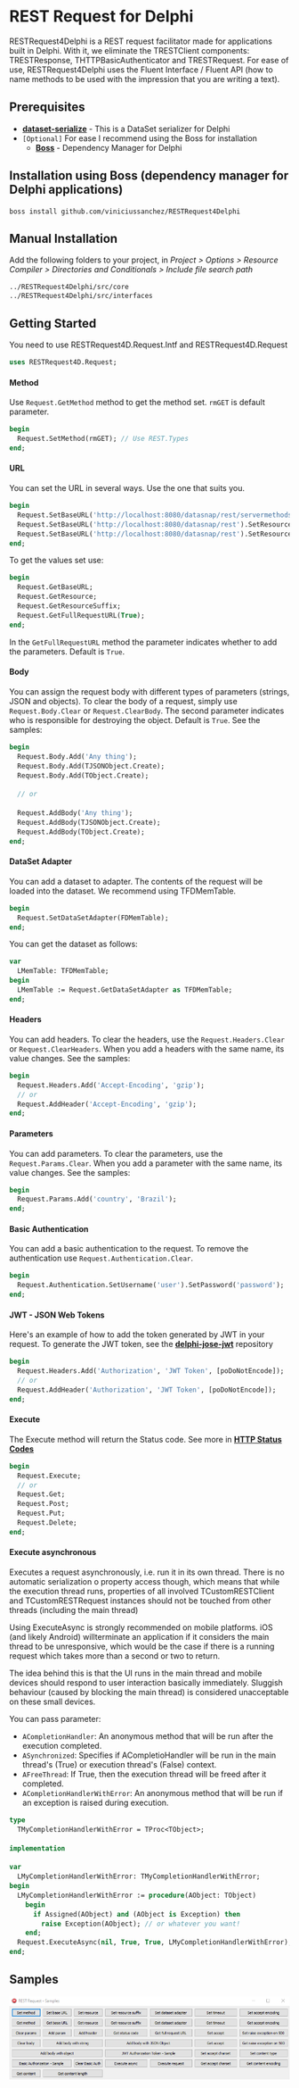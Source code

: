 # REST Request for Delphi
 
RESTRequest4Delphi is a REST request facilitator made for applications built in Delphi. With it, we eliminate the TRESTClient components: TRESTResponse, THTTPBasicAuthenticator and TRESTRequest. For ease of use, RESTRequest4Delphi uses the Fluent Interface / Fluent API (how to name methods to be used with the impression that you are writing a text).
 
## Prerequisites
 * [**dataset-serialize**](https://github.com/viniciussanchez/dataset-serialize) - This is a DataSet serializer for Delphi
 * `[Optional]` For ease I recommend using the Boss for installation
   * [**Boss**](https://github.com/HashLoad/boss) - Dependency Manager for Delphi
 
## Installation using Boss (dependency manager for Delphi applications)
```
boss install github.com/viniciussanchez/RESTRequest4Delphi
```

## Manual Installation
Add the following folders to your project, in *Project > Options > Resource Compiler > Directories and Conditionals > Include file search path*
```
../RESTRequest4Delphi/src/core
../RESTRequest4Delphi/src/interfaces
```

## Getting Started
You need to use RESTRequest4D.Request.Intf and RESTRequest4D.Request
```pascal
uses RESTRequest4D.Request;
```

#### Method

Use `Request.GetMethod` method to get the method set. `rmGET` is default parameter.

```pascal
begin
  Request.SetMethod(rmGET); // Use REST.Types
end;
``` 

#### URL

You can set the URL in several ways. Use the one that suits you.

```pascal
begin
  Request.SetBaseURL('http://localhost:8080/datasnap/rest/servermethods/method');
  Request.SetBaseURL('http://localhost:8080/datasnap/rest').SetResource('servermethods/method');
  Request.SetBaseURL('http://localhost:8080/datasnap/rest').SetResource('servermethods').SetResourceSuffix('method');
end;
``` 

To get the values set use:

```pascal
begin
  Request.GetBaseURL;
  Request.GetResource;
  Request.GetResourceSuffix;
  Request.GetFullRequestURL(True);
end;
```

In the `GetFullRequestURL` method the parameter indicates whether to add the parameters. Default is `True`.

#### Body

You can assign the request body with different types of parameters (strings, JSON and objects). To clear the body of a request, simply use `Request.Body.Clear` or `Request.ClearBody`. The second parameter indicates who is responsible for destroying the object. Default is `True`. See the samples:

```pascal
begin
  Request.Body.Add('Any thing');  
  Request.Body.Add(TJSONObject.Create);  
  Request.Body.Add(TObject.Create);
  
  // or 
  
  Request.AddBody('Any thing');  
  Request.AddBody(TJSONObject.Create);  
  Request.AddBody(TObject.Create);  
end;
```

#### DataSet Adapter

You can add a dataset to adapter. The contents of the request will be loaded into the dataset. We recommend using TFDMemTable.

```pascal
begin
  Request.SetDataSetAdapter(FDMemTable);
end;
```

You can get the dataset as follows:

```pascal
var
  LMemTable: TFDMemTable;
begin
  LMemTable := Request.GetDataSetAdapter as TFDMemTable;
end;
```

#### Headers

You can add headers. To clear the headers, use the `Request.Headers.Clear` or `Request.ClearHeaders`. When you add a headers with the same name, its value changes. See the samples:

```pascal
begin
  Request.Headers.Add('Accept-Encoding', 'gzip');
  // or 
  Request.AddHeader('Accept-Encoding', 'gzip');
end;
```

#### Parameters

You can add parameters. To clear the parameters, use the `Request.Params.Clear`. When you add a parameter with the same name, its value changes. See the samples:

```pascal
begin
  Request.Params.Add('country', 'Brazil');
end;
```

#### Basic Authentication

You can add a basic authentication to the request. To remove the authentication use `Request.Authentication.Clear`.

```pascal
begin
  Request.Authentication.SetUsername('user').SetPassword('password');
end;
```

#### JWT - JSON Web Tokens

Here's an example of how to add the token generated by JWT in your request. To generate the JWT token, see the [**delphi-jose-jwt**](https://github.com/paolo-rossi/delphi-jose-jwt) repository

```pascal
begin
  Request.Headers.Add('Authorization', 'JWT Token', [poDoNotEncode]);
  // or
  Request.AddHeader('Authorization', 'JWT Token', [poDoNotEncode]);
end;
```

#### Execute

The Execute method will return the Status code. See more in [**HTTP Status Codes**](https://httpstatuses.com/)

```pascal
begin
  Request.Execute;
  // or
  Request.Get;
  Request.Post;
  Request.Put;
  Request.Delete;
end;
```

#### Execute asynchronous

Executes a request asynchronously, i.e. run it in its own thread. There is no automatic serialization o property access though, which means that while the execution thread runs, properties of all involved TCustomRESTClient and TCustomRESTRequest instances should not be touched from other threads (including the main thread) 

Using ExecuteAsync is strongly recommended on mobile platforms. iOS (and likely Android) willterminate an application if it considers the main thread to be unresponsive, which would be the case if there is a running request which takes more than a second or two to return. 

The idea behind this is that the UI runs in the main thread and mobile devices should respond to user interaction basically immediately. Sluggish behaviour (caused by blocking the main thread) is considered unacceptable on these small devices.

You can pass parameter:
 * `ACompletionHandler`: An anonymous method that will be run after the execution completed.
 * `ASynchronized`: Specifies if ACompletioHandler will be run in the main thread's (True) or execution thread's (False) context.
 * `AFreeThread`: If True, then the execution thread will be freed after it completed.
 * `ACompletionHandlerWithError`: An anonymous method that will be run if an exception is raised during execution.

```pascal
type
  TMyCompletionHandlerWithError = TProc<TObject>;

implementation

var
  LMyCompletionHandlerWithError: TMyCompletionHandlerWithError;
begin
  LMyCompletionHandlerWithError := procedure(AObject: TObject)
    begin
      if Assigned(AObject) and (AObject is Exception) then
        raise Exception(AObject); // or whatever you want!
    end;
  Request.ExecuteAsync(nil, True, True, LMyCompletionHandlerWithError);
end;
```

## Samples

![RESTRequest4D](samples/img/Screenshot_1.png)
